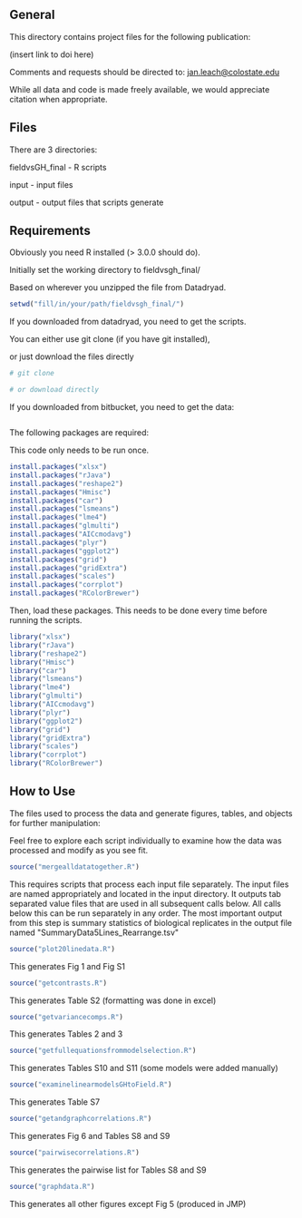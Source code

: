 General
-------------------------
This directory contains project files for the following publication:

(insert link to doi here)

Comments and requests should be directed to:
jan.leach@colostate.edu

While all data and code is made freely available, we would appreciate citation when appropriate.


Files
-------------------------
There are 3 directories:

fieldvsGH_final - R scripts

input           - input files

output          - output files that scripts generate

Requirements
-------------------------
Obviously you need R installed (> 3.0.0 should do).

Initially set the working directory to fieldvsgh_final/

Based on wherever you unzipped the file from Datadryad.
```r
setwd("fill/in/your/path/fieldvsgh_final/")
```

If you downloaded from datadryad, you need to get the scripts.

You can either use git clone (if you have git installed),

or just download the files directly
```r
# git clone

# or download directly

```

If you downloaded from bitbucket, you need to get the data:
```r

```

The following packages are required:

This code only needs to be run once.

```r
install.packages("xlsx")
install.packages("rJava")
install.packages("reshape2")
install.packages("Hmisc")
install.packages("car")
install.packages("lsmeans")
install.packages("lme4")
install.packages("glmulti")
install.packages("AICcmodavg")
install.packages("plyr")
install.packages("ggplot2")
install.packages("grid")
install.packages("gridExtra")
install.packages("scales")
install.packages("corrplot")
install.packages("RColorBrewer")
```

Then, load these packages.  This needs to be done every time before running the scripts.

```r
library("xlsx")
library("rJava")
library("reshape2")
library("Hmisc")
library("car")
library("lsmeans")
library("lme4")
library("glmulti")
library("AICcmodavg")
library("plyr")
library("ggplot2")
library("grid")
library("gridExtra")
library("scales")
library("corrplot")
library("RColorBrewer")
```

How to Use
-------------------------
The files used to process the data and generate figures, tables, and objects for further manipulation:

Feel free to explore each script individually to examine how the data was processed and modify as you see fit.

```r
source("mergealldatatogether.R")
```
This requires scripts that process each input file separately.  The input files are named appropriately and located in the input directory.  It outputs tab separated value files that are used in all subsequent calls below.  All calls below this can be run separately in any order.  The most important output from this step is summary statistics of biological replicates in the output file named "SummaryData5Lines_Rearrange.tsv"

```r
source("plot20linedata.R")
```
This generates Fig 1 and Fig S1

```r
source("getcontrasts.R") 
```
This generates Table S2 (formatting was done in excel)

```r
source("getvariancecomps.R")
```
This generates Tables 2 and 3

```r
source("getfullequationsfrommodelselection.R")
```
This generates Tables S10 and S11 (some models were added manually)

```r
source("examinelinearmodelsGHtoField.R")
```
This generates Table S7

```r
source("getandgraphcorrelations.R") 
```
This generates Fig 6 and Tables S8 and S9

```r
source("pairwisecorrelations.R")
```
This generates the pairwise list for Tables S8 and S9

```r
source("graphdata.R")
```
This generates all other figures except Fig 5 (produced in JMP)